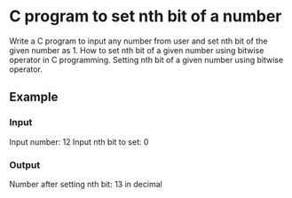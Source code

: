 # C program to set nth bit of a number

Write a C program to input any number from user and set nth bit of the given
number as 1. How to set nth bit of a given number using bitwise operator in C
programming. Setting nth bit of a given number using bitwise operator.

## Example

### Input

Input number: 12
Input nth bit to set: 0

### Output

Number after setting nth bit: 13 in decimal
